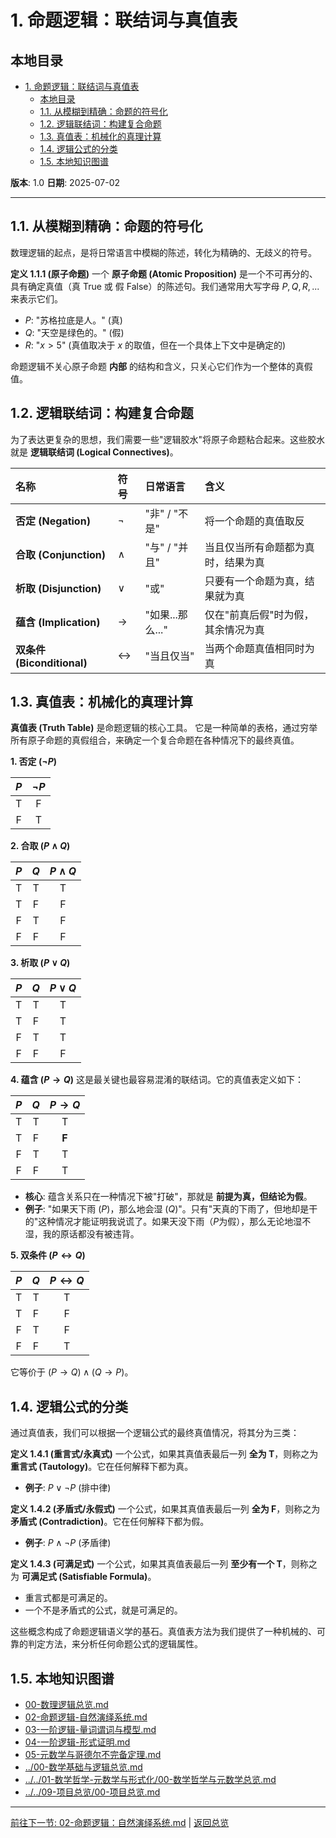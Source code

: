 # 1. 命题逻辑：联结词与真值表

## 本地目录

- [1. 命题逻辑：联结词与真值表](#1-命题逻辑联结词与真值表)
  - [本地目录](#本地目录)
  - [1.1. 从模糊到精确：命题的符号化](#11-从模糊到精确命题的符号化)
  - [1.2. 逻辑联结词：构建复合命题](#12-逻辑联结词构建复合命题)
  - [1.3. 真值表：机械化的真理计算](#13-真值表机械化的真理计算)
  - [1.4. 逻辑公式的分类](#14-逻辑公式的分类)
  - [1.5. 本地知识图谱](#15-本地知识图谱)

**版本**: 1.0
**日期**: 2025-07-02

---

## 1.1. 从模糊到精确：命题的符号化

数理逻辑的起点，是将日常语言中模糊的陈述，转化为精确的、无歧义的符号。

**定义 1.1.1 (原子命题)**
一个 **原子命题 (Atomic Proposition)** 是一个不可再分的、具有确定真值（真 True 或 假 False）的陈述句。我们通常用大写字母 $P, Q, R, ...$ 来表示它们。

- $P$: "苏格拉底是人。" (真)
- $Q$: "天空是绿色的。" (假)
- $R$: "$x > 5$" (真值取决于 $x$ 的取值，但在一个具体上下文中是确定的)

命题逻辑不关心原子命题 **内部** 的结构和含义，只关心它们作为一个整体的真假值。

## 1.2. 逻辑联结词：构建复合命题

为了表达更复杂的思想，我们需要一些"逻辑胶水"将原子命题粘合起来。这些胶水就是 **逻辑联结词 (Logical Connectives)**。

| 名称 | 符号 | 日常语言 | 含义 |
| :--- | :--- | :--- | :--- |
| **否定 (Negation)** | $\neg$ | "非" / "不是" | 将一个命题的真值取反 |
| **合取 (Conjunction)** | $\land$ | "与" / "并且" | 当且仅当所有命题都为真时，结果为真 |
| **析取 (Disjunction)** | $\lor$ | "或" | 只要有一个命题为真，结果就为真 |
| **蕴含 (Implication)** | $\to$ | "如果...那么..." | 仅在"前真后假"时为假，其余情况为真 |
| **双条件 (Biconditional)** | $\leftrightarrow$ | "当且仅当" | 当两个命题真值相同时为真 |

## 1.3. 真值表：机械化的真理计算

**真值表 (Truth Table)** 是命题逻辑的核心工具。
它是一种简单的表格，通过穷举所有原子命题的真假组合，来确定一个复合命题在各种情况下的最终真值。

**1. 否定 ($\neg P$)**

| $P$ | $\neg P$ |
| :---: | :---: |
| T | F |
| F | T |

**2. 合取 ($P \land Q$)**

| $P$ | $Q$ | $P \land Q$ |
| :---: | :---: | :---: |
| T | T | T |
| T | F | F |
| F | T | F |
| F | F | F |

**3. 析取 ($P \lor Q$)**

| $P$ | $Q$ | $P \lor Q$ |
| :---: | :---: | :---: |
| T | T | T |
| T | F | T |
| F | T | T |
| F | F | F |

**4. 蕴含 ($P \to Q$)**
这是最关键也最容易混淆的联结词。它的真值表定义如下：

| $P$ | $Q$ | $P \to Q$ |
| :---: | :---: | :---: |
| T | T | T |
| T | F | **F** |
| F | T | T |
| F | F | T |

- **核心**: 蕴含关系只在一种情况下被"打破"，那就是 **前提为真，但结论为假**。
- **例子**: "如果天下雨 ($P$)，那么地会湿 ($Q$)"。只有"天真的下雨了，但地却是干的"这种情况才能证明我说谎了。如果天没下雨（$P$为假），那么无论地湿不湿，我的原话都没有被违背。

**5. 双条件 ($P \leftrightarrow Q$)**

| $P$ | $Q$ | $P \leftrightarrow Q$ |
| :---: | :---: | :---: |
| T | T | T |
| T | F | F |
| F | T | F |
| F | F | T |

它等价于 $(P \to Q) \land (Q \to P)$。

## 1.4. 逻辑公式的分类

通过真值表，我们可以根据一个逻辑公式的最终真值情况，将其分为三类：

**定义 1.4.1 (重言式/永真式)**
一个公式，如果其真值表最后一列 **全为 T**，则称之为 **重言式 (Tautology)**。它在任何解释下都为真。

- **例子**: $P \lor \neg P$ (排中律)

**定义 1.4.2 (矛盾式/永假式)**
一个公式，如果其真值表最后一列 **全为 F**，则称之为 **矛盾式 (Contradiction)**。它在任何解释下都为假。

- **例子**: $P \land \neg P$ (矛盾律)

**定义 1.4.3 (可满足式)**
一个公式，如果其真值表最后一列 **至少有一个 T**，则称之为 **可满足式 (Satisfiable Formula)**。

- 重言式都是可满足的。
- 一个不是矛盾式的公式，就是可满足的。

这些概念构成了命题逻辑语义学的基石。真值表方法为我们提供了一种机械的、可靠的判定方法，来分析任何命题公式的逻辑属性。

## 1.5. 本地知识图谱

- [00-数理逻辑总览.md](./00-数理逻辑总览.md)
- [02-命题逻辑-自然演绎系统.md](./02-命题逻辑-自然演绎系统.md)
- [03-一阶逻辑-量词谓词与模型.md](./03-一阶逻辑-量词谓词与模型.md)
- [04-一阶逻辑-形式证明.md](./04-一阶逻辑-形式证明.md)
- [05-元数学与哥德尔不完备定理.md](./05-元数学与哥德尔不完备定理.md)
- [../00-数学基础与逻辑总览.md](../00-数学基础与逻辑总览.md)
- [../../01-数学哲学-元数学与形式化/00-数学哲学与元数学总览.md](../../01-数学哲学-元数学与形式化/00-数学哲学与元数学总览.md)
- [../../09-项目总览/00-项目总览.md](../../09-项目总览/00-项目总览.md)

---

[前往下一节: 02-命题逻辑：自然演绎系统.md](./02-命题逻辑：自然演绎系统.md) | [返回总览](./00-数理逻辑总览.md)
